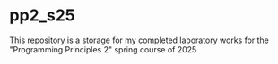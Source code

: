 # pp2_s25
This repository is a storage for my completed laboratory works for the "Programming Principles 2" spring course of 2025
